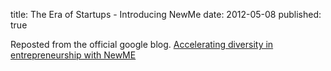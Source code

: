 title: The Era of Startups - Introducing NewMe
date: 2012-05-08
published: true

<!-- tags: [random] -->

Reposted from the official google blog. [Accelerating diversity in entrepreneurship with NewME](http://googleblog.blogspot.com/2012/05/accelerating-diversity-in.html)
